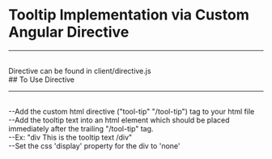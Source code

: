 # Tooltip Implementation via Custom Angular Directive
<hr>
<br>
Directive can be found in client/directive.js
<br>
## To Use Directive
<hr>
<br>
--Add the custom html directive ("tool-tip" "/tool-tip") tag to your html file
<br>
--Add the tooltip text into an html element which should be placed immediately after the trailing "/tool-tip" tag.
<br>
--Ex: "div This is the tooltip text /div"
<br>
--Set the css 'display' property for the div to 'none'
